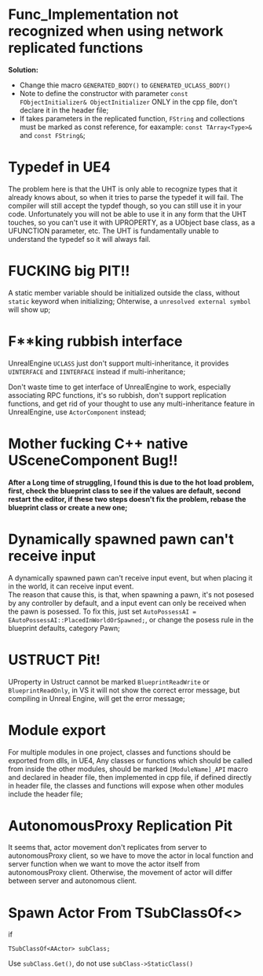 # Func_Implementation not recognized when using network replicated functions
**Solution:**

- Change thie macro `GENERATED_BODY()` to `GENERATED_UCLASS_BODY()`
- Note to define the constructor with parameter `const FObjectInitializer& ObjectInitializer` ONLY in the cpp file, don't declare it in the header file;
- If takes parameters in the replicated function, `FString` and collections must be marked as const reference, for eaxample: `const TArray<Type>&` and `const FString&`;

# Typedef in UE4
The problem here is that the UHT is only able to recognize types that it already knows about, so when it tries to parse the typedef it will fail. The compiler will still accept the typdef though, so you can still use it in your code. Unfortunately you will not be able to use it in any form that the UHT touches, so you can't use it with UPROPERTY, as a UObject base class, as a UFUNCTION parameter, etc. The UHT is fundamentally unable to understand the typedef so it will always fail.


# FUCKING big PIT!!
A static member variable should be initialized outside the class, without `static` keyword when initializing; Ohterwise, a `unresolved external symbol` will show up;

# F**king rubbish interface #
UnrealEngine `UCLASS` just don't support multi-inheritance, it provides `UINTERFACE` and `IINTERFACE`	instead if multi-inheritance;

Don't waste time to get interface of UnrealEngine to work, especially associating RPC functions, it's so rubbish, don't support replication functions, and get rid of your thought to use any multi-inheritance feature in UnrealEngine, use `ActorComponent` instead; 

# Mother fucking C++ native USceneComponent Bug!!
**After a Long time of struggling, I found this is due to the hot load problem, first, check the blueprint class to see if the values are default, second restart the editor, if these two steps doesn't fix the problem, rebase the blueprint class or create a new one;**

# Dynamically spawned pawn can't receive input
A dynamically spawned pawn can't receive input event, but when placing it in the world, it can receive input event.  
The reason that cause this, is that, when spawning a pawn, it's not posesed by any controller by default, and a input event can only be received when the pawn is posessed. To fix this, just set `AutoPossessAI = EAutoPossessAI::PlacedInWorldOrSpawned;`, or change the posess rule in the blueprint defaults, category Pawn;

# USTRUCT Pit! #
UProperty in Ustruct cannot be marked `BlueprintReadWrite` or `BlueprintReadOnly`, in VS it will not show the correct error message, but compiling in Unreal Engine, will get the error message;

# Module export #
For multiple modules in one project, classes and functions should be exported from dlls, in UE4, Any classes or functions which should be called from inside the other modules, should be marked `[ModuleName]_API` macro and declared in header file, then implemented in cpp file, if defined directly in header file, the classes and functions will expose when other modules include the header file;

# AutonomousProxy Replication Pit #
It seems that, actor movement don't replicates from server to autonomousProxy client, so we have to move the actor in local function and server function when we want to move the actor itself from autonomousProxy client. Otherwise, the movement of actor will differ between server and autonomous client.

# Spawn Actor From TSubClassOf<>
if
```
TSubClassOf<AActor> subClass;
```
Use `subClass.Get()`, do not use `subClass->StaticClass()`

